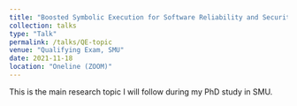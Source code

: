 ```yaml
---
title: "Boosted Symbolic Execution for Software Reliability and Security"
collection: talks
type: "Talk"
permalink: /talks/QE-topic
venue: "Qualifying Exam, SMU"
date: 2021-11-18
location: "Oneline (ZOOM)"
---
```


This is the main research topic I will follow during my PhD study in SMU.
